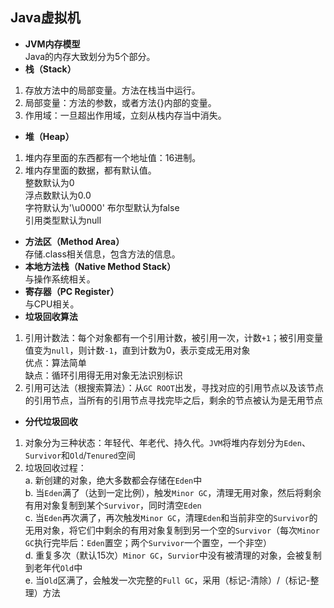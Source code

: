 ## Java虚拟机
- **JVM内存模型**  
Java的内存大致划分为5个部分。
- **栈（Stack）**  
1. 存放方法中的局部变量。方法在栈当中运行。  
2. 局部变量：方法的参数，或者方法{}内部的变量。  
3. 作用域：一旦超出作用域，立刻从栈内存当中消失。
- **堆（Heap）**  
1. 堆内存里面的东西都有一个地址值：16进制。  
2. 堆内存里面的数据，都有默认值。  
整数默认为0  
浮点数默认为0.0  
字符默认为'\u0000'
布尔型默认为false  
引用类型默认为null  
- **方法区（Method Area）**  
存储.class相关信息，包含方法的信息。  
- **本地方法栈（Native Method Stack）**  
与操作系统相关。  
- **寄存器（PC Register）**  
与CPU相关。
- **垃圾回收算法**  
1. 引用计数法：每个对象都有一个引用计数，被引用一次，计数`+1`；被引用变量值变为`null`，则计数`-1`，直到计数为0，表示变成无用对象  
优点：算法简单  
缺点：循环引用得无用对象无法识别标识  
2. 引用可达法（根搜索算法）：从`GC ROOT`出发，寻找对应的引用节点以及该节点的引用节点，当所有的引用节点寻找完毕之后，剩余的节点被认为是无用节点  
- **分代垃圾回收**   
1. 对象分为三种状态：年轻代、年老代、持久代。`JVM`将堆内存划分为`Eden`、`Survivor`和`Old`/`Tenured`空间
2. 垃圾回收过程：  
a. 新创建的对象，绝大多数都会存储在`Eden`中  
b. 当`Eden`满了（达到一定比例），触发`Minor GC`，清理无用对象，然后将剩余有用对象复制到某个`Survivor`，同时清空`Eden`  
c. 当`Eden`再次满了，再次触发`Minor GC`，清理`Eden`和当前非空的`Survivor`的无用对象，将它们中剩余的有用对象复制到另一个空的`Survivor`（每次`Minor GC`执行完毕后：`Eden`置空；两个`Survivor`一个置空，一个非空）  
d. 重复多次（默认15次）`Minor GC`，`Survior`中没有被清理的对象，会被复制到老年代`Old`中  
e. 当`Old`区满了，会触发一次完整的`Full GC`，采用（标记-清除）/（标记-整理）方法
